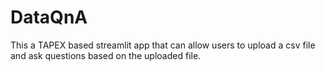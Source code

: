 # DataQnA
This a TAPEX based streamlit app that can allow users to upload a csv file and ask questions based on the uploaded file. 
